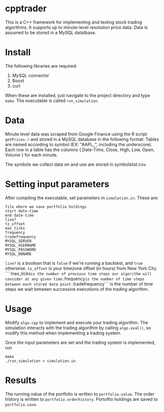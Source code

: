 # cpptrader

This is a C++ framework for implementing and testing stock trading algorithms. It supports up to minute-level resolution price data. Data is assumed to be stored in a MySQL datatbase.  


# Install

The following libraries are required:
1. MySQL connector
2. Boost
3. curl

When these are installed, just navigate to the project directory and type ```make```. The executable is called ```run_simulation```.


# Data
Minute level data was scraped from Google Finance using the R script ```getPrices.r``` and stored in a MySQL database in the following format: Tables are named according to symbol (EX: "AAPL_", including the underscore). Each row in a table has the columns { Date-Time, Close, High, Low, Open, Volume } for each minute. 

The symbols we collect data on and use are stored in symbolslist.csv.


# Setting input parameters
After compiling the executable, set parameters in ```simulation.in```. These are:
```
file where we save portfolio holdings
start date-time
end date-time
live?
tz_offset
max_ticks
frequency
tradefrequency
MYSQL_SERVER
MYSQL_USERNAME
MYSQL_PASSWORD
MYSQL_DBNAME
```

```live?``` is a boolean that is ```false``` if we're running a backtest, and ```true``` otherwise. ```tz_offset``` is your timezone offset (in hours) from New York City. ````max_ticks``` is the number of previous time steps our algorithm will consider at any given time. ```frequency``` is the number of time steps between each stored data point. ```tradefrequency``` is the number of time steps we wait between successive executions of the trading algorithm.

# Usage
Modify ```algo.cpp``` to implement and execute your trading algorithm. The simulation interacts with the trading algorithm by calling ```algo.eval()```, so modify this method when implementing a trading system.

Once the input parameters are set and the trading system is implemented, run 
```
make
./run_simulation < simulation.in
```

# Results

The running value of the portfolio is written to ```portfolio.value```. The order history is written to ```portfolio.orderhistory```. Portoflio holdings are saved to ```portfolio.save```. 




